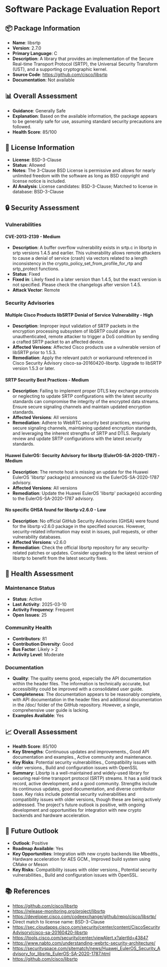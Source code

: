 # Software Package Evaluation Report

## 📦 Package Information
- **Name**: libsrtp
- **Version**: 2.7.0
- **Primary Language**: C
- **Description**: A library that provides an implementation of the Secure Real-time Transport Protocol (SRTP), the Universal Security Transform (UST), and a supporting cryptographic kernel.
- **Source Code**: https://github.com/cisco/libsrtp
- **Documentation**: Not available

## 📊 Overall Assessment
- **Guidance**: Generally Safe
- **Explanation**: Based on the available information, the package appears to be generally safe for use, assuming standard security precautions are followed.
- **Health Score**: 85/100

## 📜 License Information
- **License**: BSD-3-Clause
- **Status**: Allowed
- **Notes**: The 3-Clause BSD License is permissive and allows for nearly unlimited freedom with the software as long as BSD copyright and license notice is included.
- **AI Analysis**: License candidates: BSD-3-Clause; Matched to license in database: BSD-3-Clause

## 🔒 Security Assessment
### Vulnerabilities

#### CVE-2013-2139 - Medium
- **Description**: A buffer overflow vulnerability exists in srtp.c in libsrtp in srtp versions 1.4.5 and earlier. This vulnerability allows remote attackers to cause a denial of service (crash) via vectors related to a length inconsistency in the crypto_policy_set_from_profile_for_rtp and srtp_protect functions.
- **Status**: Fixed
- **Fixed in**: Likely fixed in a later version than 1.4.5, but the exact version is not specified. Please check the changelogs after version 1.4.5.
- **Attack Vector**: Remote

### Security Advisories

#### Multiple Cisco Products libSRTP Denial of Service Vulnerability - High
- **Description**: Improper input validation of SRTP packets in the encryption processing subsystem of libSRTP could allow an unauthenticated, remote attacker to trigger a DoS condition by sending a crafted SRTP packet to an affected device.
- **Affected Versions**: Affected Cisco products use a vulnerable version of libSRTP prior to 1.5.3.
- **Remediation**: Apply the relevant patch or workaround referenced in Cisco Security Advisory cisco-sa-20160420-libsrtp. Upgrade to libSRTP version 1.5.3 or later.

#### SRTP Security Best Practices - Medium
- **Description**: Failing to implement proper DTLS key exchange protocols or neglecting to update SRTP configurations with the latest security standards can compromise the integrity of the encrypted data streams. Ensure secure signaling channels and maintain updated encryption standards.
- **Affected Versions**: All versions
- **Remediation**: Adhere to WebRTC security best practices, ensuring secure signaling channels, maintaining updated encryption standards, and leveraging the inherent strengths of SRTP and DTLS. Regularly review and update SRTP configurations with the latest security standards.

#### Huawei EulerOS: Security Advisory for libsrtp (EulerOS-SA-2020-1787) - Medium
- **Description**: The remote host is missing an update for the Huawei EulerOS 'libsrtp' package(s) announced via the EulerOS-SA-2020-1787 advisory.
- **Affected Versions**: All versions
- **Remediation**: Update the Huawei EulerOS 'libsrtp' package(s) according to the EulerOS-SA-2020-1787 advisory.

#### No specific GHSA found for libsrtp v2.6.0 - Low
- **Description**: No official GitHub Security Advisories (GHSA) were found for the libsrtp v2.6.0 package in the specified sources. However, security-related information may exist in issues, pull requests, or other vulnerability databases.
- **Affected Versions**: v2.6.0
- **Remediation**: Check the official libsrtp repository for any security-related patches or updates. Consider upgrading to the latest version of libsrtp to benefit from the latest security fixes.

## 🏥 Health Assessment

### Maintenance Status
- **Status**: Active
- **Last Activity**: 2025-03-10
- **Activity Frequency**: Frequent
- **Open Issues**: 25

### Community Health
- **Contributors**: 81
- **Contribution Diversity**: Good
- **Bus Factor**: Likely > 2
- **Activity Level**: Moderate

### Documentation
- **Quality**: The quality seems good, especially the API documentation within the header files. The information is technically accurate, but accessibility could be improved with a consolidated user guide.
- **Completeness**: The documentation appears to be reasonably complete, with API documentation in the header files and additional documentation in the /doc/ folder of the GitHub repository. However, a single, comprehensive user guide is lacking.
- **Examples Available**: Yes

## 📈 Overall Assessment
- **Health Score**: 85/100
- **Key Strengths**: Continuous updates and improvements., Good API documentation and examples., Active community and maintenance.
- **Key Risks**: Potential security vulnerabilities., Compatibility issues with older versions., Build and configuration issues with OpenSSL
- **Summary**: Libsrtp is a well-maintained and widely-used library for securing real-time transport protocol (SRTP) streams. It has a solid track record, active development, and a good community. Strengths include its continuous updates, good documentation, and diverse contributor base. Key risks include potential security vulnerabilities and compatibility issues with older versions, though these are being actively addressed. The project's future outlook is positive, with ongoing development and opportunities for integration with new crypto backends and hardware acceleration.

## 🔮 Future Outlook
- **Outlook**: Positive
- **Roadmap Available**: Yes
- **Key Opportunities**: Integration with new crypto backends like Mbedtls., Hardware acceleration for AES GCM., Improved build system using CMake or Meson
- **Key Risks**: Compatibility issues with older versions., Potential security vulnerabilities., Build and configuration issues with OpenSSL.

## 📚 References
- https://github.com/cisco/libsrtp
- https://release-monitoring.org/project/libsrtp
- https://developer.cisco.com/codeexchange/github/repo/cisco/libsrtp/
- Direct match to license name: BSD-3-Clause
- https://sec.cloudapps.cisco.com/security/center/content/CiscoSecurityAdvisory/cisco-sa-20160420-libsrtp
- https://tools.cisco.com/security/center/viewAlert.x?alertId=43847
- https://www.nabto.com/understanding-webrtc-security-architecture/
- https://securityspace.com/sitematch/news/Huawei_EulerOS_Security_Advisory_for_libsrtp_EulerOS-SA-2020-1787.html
- https://github.com/cisco/libsrtp
